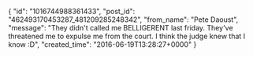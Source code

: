  {
   "id": "1016744988361433",
   "post_id": "462493170453287_481209285248342",
   "from_name": "Pete Daoust",
   "message": "They didn't called me BELLIGERENT last friday. They've threatened me to expulse me from the court. I think the judge knew that I know :D",
   "created_time": "2016-06-19T13:28:27+0000"
 }
